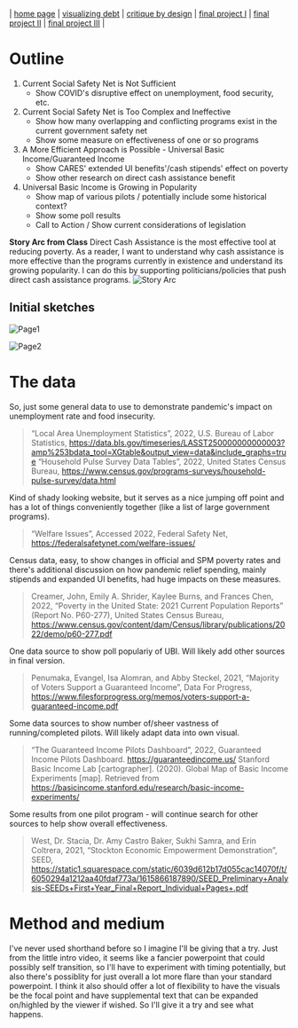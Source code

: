 | [home page](https://cfrias1.github.io/portfolio/) | [visualizing debt](visualizing-government-debt.md) | [critique by design](critique-by-design.md) | [final project I](final-project-part-one.md) | [final project II](final-project-part-two.md) | [final project III](final-project-part-three.md) |

# Outline

1. Current Social Safety Net is Not Sufficient
   - Show COVID's disruptive effect on unemployment, food security, etc.
2. Current Social Safety Net is Too Complex and Ineffective
   - Show how many overlapping and conflicting programs exist in the current government safety net
   - Show some measure on effectiveness of one or so programs
3. A More Efficient Approach is Possible - Universal Basic Income/Guaranteed Income
   - Show CARES' extended UI benefits'/cash stipends' effect on poverty
   - Show other research on direct cash assistance benefit
4. Universal Basic Income is Growing in Popularity
   - Show map of various pilots / potentially include some historical context?
   - Show some poll results
   - Call to Action / Show current considerations of legislation

**Story Arc from Class**
Direct Cash Assistance is the most effective tool at reducing poverty. As a reader, I want to understand why cash assistance is more effective than the programs currently in existence and understand its growing popularity. I can do this by supporting politicians/policies that push direct cash assistance programs.
![Story Arc](https://github.com/cfrias1/portfolio/assets/144168691/c30c0206-94de-4c89-b710-a730ca807930)


## Initial sketches

![Page1](https://github.com/cfrias1/portfolio/assets/144168691/cd0787cb-9dcb-4cd5-9b0a-62bb284ce5b4)

![Page2](https://github.com/cfrias1/portfolio/assets/144168691/6398f3a3-ed8f-4b3e-9481-cac5bad8f3ce)

# The data

So, just some general data to use to demonstrate pandemic's impact on unemployment rate and food insecurity.
> “Local Area Unemployment Statistics”, 2022, U.S. Bureau of Labor Statistics,  https://data.bls.gov/timeseries/LASST250000000000003?amp%253bdata_tool=XGtable&output_view=data&include_graphs=true
 “Household Pulse Survey Data Tables”, 2022, United States Census Bureau,  https://www.census.gov/programs-surveys/household-pulse-survey/data.html

Kind of shady looking website, but it serves as a nice jumping off point and has a lot of things conveniently together (like a list of large government programs).
> “Welfare Issues”, Accessed 2022, Federal Safety Net, https://federalsafetynet.com/welfare-issues/

Census data, easy, to show changes in official and SPM poverty rates and there's additional discussion on how pandemic relief spending, mainly stipends and expanded UI benefits, had huge impacts on these measures.
> Creamer, John, Emily A. Shrider, Kaylee Burns, and Frances Chen, 2022, “Poverty in the United State: 2021 Current Population Reports” (Report No. P60-277), United States Census Bureau, https://www.census.gov/content/dam/Census/library/publications/2022/demo/p60-277.pdf

One data source to show poll populariy of UBI. Will likely add other sources in final version.
> Penumaka, Evangel, Isa Alomran, and Abby Steckel, 2021, “Majority of Voters Support a Guaranteed Income”,  Data For Progress, https://www.filesforprogress.org/memos/voters-support-a-guaranteed-income.pdf

Some data sources to show number of/sheer vastness of running/completed pilots. Will likely adapt data into own visual.
> “The Guaranteed Income Pilots Dashboard”, 2022,  Guaranteed Income Pilots Dashboard. https://guaranteedincome.us/
Stanford Basic Income Lab [cartographer]. (2020). Global Map of Basic Income Experiments [map]. Retrieved from https://basicincome.stanford.edu/research/basic-income-experiments/

Some results from one pilot program - will continue search for other sources to help show overall effectiveness.
> West, Dr. Stacia, Dr. Amy Castro Baker, Sukhi Samra, and Erin Coltrera, 2021, “Stockton Economic Empowerment Demonstration”, SEED, https://static1.squarespace.com/static/6039d612b17d055cac14070f/t/6050294a1212aa40fdaf773a/1615866187890/SEED_Preliminary+Analysis-SEEDs+First+Year_Final+Report_Individual+Pages+.pdf


# Method and medium
I've never used shorthand before so I imagine I'll be giving that a try. Just from the little intro video, it seems like a fancier powerpoint that could possibly self transition, so I'll have to experiment with timing potentially, but also there's possiblity for just overall a lot more flare than your standard powerpoint. I think it also should offer a lot of flexibility to have the visuals be the focal point and have supplemental text that can be expanded on/highled by the viewer if wished. So I'll give it a try and see what happens.
